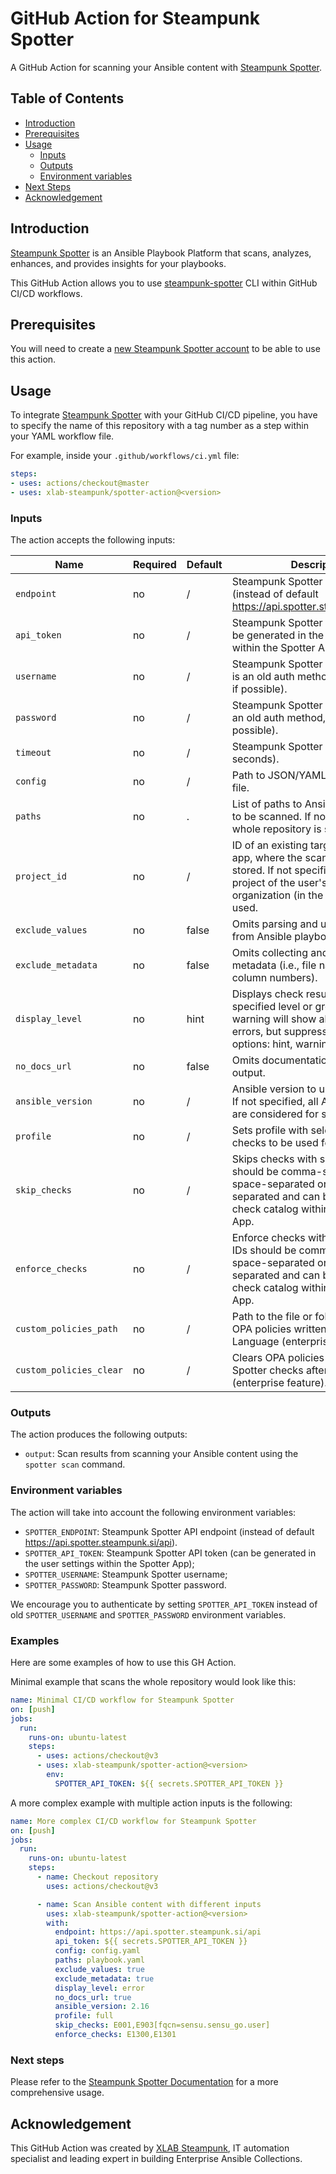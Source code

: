# GitHub Action for Steampunk Spotter
A GitHub Action for scanning your Ansible content with [Steampunk Spotter].

## Table of Contents
- [Introduction](#introduction)
- [Prerequisites](#prerequisites)
- [Usage](#usage)
  - [Inputs](#inputs)
  - [Outputs](#outputs)
  - [Environment variables](#environment-variables)
- [Next Steps](#next-steps)
- [Acknowledgement](#acknowledgement)

## Introduction
[Steampunk Spotter] is an Ansible Playbook Platform that scans, analyzes,
enhances, and provides insights for your playbooks.

This GitHub Action allows you to use [steampunk-spotter] CLI within GitHub
CI/CD workflows.

## Prerequisites
You will need to create a [new Steampunk Spotter account] to be able to use
this action.

## Usage
To integrate [Steampunk Spotter] with your GitHub CI/CD pipeline, you have to
specify the name of this repository with a tag number as a step within your
YAML workflow file.

For example, inside your `.github/workflows/ci.yml` file:

```yaml
steps:
- uses: actions/checkout@master
- uses: xlab-steampunk/spotter-action@<version>
```

### Inputs
The action accepts the following inputs:

| Name                    | Required | Default | Description                                                                                                                                                                        |
|-------------------------|----------|---------|------------------------------------------------------------------------------------------------------------------------------------------------------------------------------------|
| `endpoint`              | no       | /       | Steampunk Spotter API endpoint (instead of default https://api.spotter.steampunk.si/api).                                                                                          |
| `api_token`             | no       | /       | Steampunk Spotter API token (can be generated in the user settings within the Spotter App).                                                                                        |
| `username`              | no       | /       | Steampunk Spotter username (this is an old auth method, use API token if possible).                                                                                                |
| `password`              | no       | /       | Steampunk Spotter password (this is an old auth method, use API token if possible).                                                                                                |
| `timeout`               | no       | /       | Steampunk Spotter API timeout (in seconds).                                                                                                                                        |
| `config`                | no       | /       | Path to JSON/YAML configuration file.                                                                                                                                              |
| `paths`                 | no       | .       | List of paths to Ansible content files to be scanned. If not specified, the whole repository is scanned.                                                                           |
| `project_id`            | no       | /       | ID of an existing target project in the app, where the scan result will be stored. If not specified, the first project of the user's first organization (in the app) will be used. |
| `exclude_values`        | no       | false   | Omits parsing and uploading values from Ansible playbooks.                                                                                                                         |
| `exclude_metadata`      | no       | false   | Omits collecting and uploading metadata (i.e., file names, line and column numbers).                                                                                               |
| `display_level`         | no       | hint    | Displays check results with specified level or greater (e.g., warning will show all warnings and errors, but suppress hints). Available options: hint, warning, error.             |
| `no_docs_url`           | no       | false   | Omits documentation URLs from the output.                                                                                                                                          |
| `ansible_version`       | no       | /       | Ansible version to use for scanning. If not specified, all Ansible versions are considered for scanning.                                                                           |
| `profile`               | no       | /       | Sets profile with selected set of checks to be used for scanning.                                                                                                                  |
| `skip_checks`           | no       | /       | Skips checks with specified IDs. IDs should be comma-separated, space-separated or newline-separated and can be found in the check catalog within the Spotter App.                 |
| `enforce_checks`        | no       | /       | Enforce checks with specified IDs. IDs should be comma-separated, space-separated or newline-separated and can be found in the check catalog within the Spotter App.               |
| `custom_policies_path`  | no       | /       | Path to the file or folder with custom OPA policies written in Rego Language (enterprise feature).                                                                                 |
| `custom_policies_clear` | no       | /       | Clears OPA policies for custom Spotter checks after scanning (enterprise feature).                                                                                                 |

### Outputs
The action produces the following outputs:

* `output`: Scan results from scanning your Ansible content using the `spotter scan` command.

### Environment variables
The action will take into account the following environment variables:

* `SPOTTER_ENDPOINT`: Steampunk Spotter API endpoint (instead of default
  https://api.spotter.steampunk.si/api).
* `SPOTTER_API_TOKEN`: Steampunk Spotter API token (can be generated in the
   user settings within the Spotter App);
* `SPOTTER_USERNAME`: Steampunk Spotter username;
* `SPOTTER_PASSWORD`: Steampunk Spotter password.

We encourage you to authenticate by setting `SPOTTER_API_TOKEN` instead of old
`SPOTTER_USERNAME` and `SPOTTER_PASSWORD` environment variables.

### Examples
Here are some examples of how to use this GH Action.

Minimal example that scans the whole repository would look like this:

```yaml
name: Minimal CI/CD workflow for Steampunk Spotter
on: [push]
jobs:
  run:
    runs-on: ubuntu-latest
    steps:
      - uses: actions/checkout@v3
      - uses: xlab-steampunk/spotter-action@<version>
        env:
          SPOTTER_API_TOKEN: ${{ secrets.SPOTTER_API_TOKEN }}
```

A more complex example with multiple action inputs is the following:

```yaml
name: More complex CI/CD workflow for Steampunk Spotter
on: [push]
jobs:
  run:
    runs-on: ubuntu-latest
    steps:
      - name: Checkout repository
        uses: actions/checkout@v3

      - name: Scan Ansible content with different inputs
        uses: xlab-steampunk/spotter-action@<version>
        with:
          endpoint: https://api.spotter.steampunk.si/api
          api_token: ${{ secrets.SPOTTER_API_TOKEN }}
          config: config.yaml
          paths: playbook.yaml
          exclude_values: true
          exclude_metadata: true
          display_level: error
          no_docs_url: true
          ansible_version: 2.16
          profile: full
          skip_checks: E001,E903[fqcn=sensu.sensu_go.user]
          enforce_checks: E1300,E1301
```

### Next steps
Please refer to the [Steampunk Spotter Documentation] for a more comprehensive usage.

## Acknowledgement
This GitHub Action was created by [XLAB Steampunk], IT automation specialist
and leading expert in building Enterprise Ansible Collections.

[Steampunk Spotter]: https://steampunk.si/spotter/
[steampunk-spotter]: https://pypi.org/project/steampunk-spotter/
[new Steampunk Spotter account]: https://spotter.steampunk.si
[Steampunk Spotter Documentation]: https://spotter.steampunk.si/docs/
[XLAB Steampunk]: https://steampunk.si/
